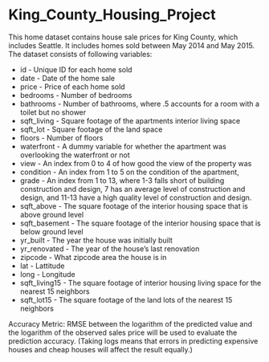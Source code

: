 # King_County_Housing_Project

This home dataset contains house sale prices for King County, which includes Seattle. It includes homes sold between May 2014 and May 2015. The dataset consists of following variables:

- id - Unique ID for each home sold 
- date - Date of the home sale 
- price - Price of each home sold 
- bedrooms - Number of bedrooms 
- bathrooms - Number of bathrooms, where .5 accounts for a room with a toilet but no shower 
- sqft_living - Square footage of the apartments interior living space 
- sqft_lot - Square footage of the land space 
- floors - Number of floors 
- waterfront - A dummy variable for whether the apartment was overlooking the waterfront or not 
- view - An index from 0 to 4 of how good the view of the property was 
- condition - An index from 1 to 5 on the condition of the apartment, 
- grade - An index from 1 to 13, where 1-3 falls short of building construction and design, 7 has an average level of construction and design, and 11-13 have a high quality level of construction and design. 
- sqft_above - The square footage of the interior housing space that is above ground level 
- sqft_basement - The square footage of the interior housing space that is below ground level 
- yr_built - The year the house was initially built 
- yr_renovated - The year of the house’s last renovation 
- zipcode - What zipcode area the house is in 
- lat - Lattitude 
- long - Longitude 
- sqft_living15 - The square footage of interior housing living space for the nearest 15 neighbors 
- sqft_lot15 - The square footage of the land lots of the nearest 15 neighbors 

Accuracy Metric: RMSE between the logarithm of the predicted value and the logarithm of the observed sales price will be used to evaluate the prediction accuracy. (Taking logs means that errors in predicting expensive houses and cheap houses will affect the result equally.)
